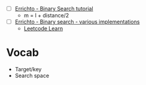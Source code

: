 - [ ] [Errichto - Binary Search tutorial ](https://www.youtube.com/watch?v=GU7DpgHINWQ)
  - m = l + distance/2
- [ ] [Errichto - Binary search - various implementations](https://www.youtube.com/watch?v=LcWPKR1uef4)
  - [Leetcode Learn](https://leetcode.com/explore/learn/card/binary-search/)

# Vocab
- Target/key
- Search space